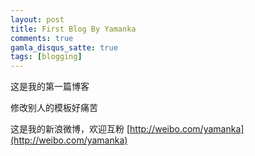 ```yaml
---
layout: post
title: First Blog By Yamanka
comments: true
gamla_disqus_satte: true
tags: [blogging]
---
```


这是我的第一篇博客

修改别人的模板好痛苦

这是我的新浪微博，欢迎互粉
[http://weibo.com/yamanka](http://weibo.com/yamanka)

